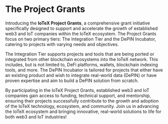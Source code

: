 # The Project Grants

Introducing the **IoTeX Project Grants**, a comprehensive grant initiative specifically designed to support and accelerate the growth of established web3 and IoT companies within the IoTeX ecosystem. The Project Grants focus on two primary tiers: The Integration Tier and the DePIN Incubator, catering to projects with varying needs and objectives.

The Integration Tier supports projects and tools that are being ported or integrated from other blockchain ecosystems into the IoTeX network. This includes, but is not limited to, DeFi platforms, wallets, blockchain indexing tools, and more. The DePIN Incubator is tailored for projects that either have an existing product and wish to integrate real-world data (DePIN) or have proven expertise and aim to build a DePIN solution from scratch.

By participating in the IoTeX Project Grants, established web3 and IoT companies gain access to funding, technical support, and mentorship, ensuring their projects successfully contribute to the growth and adoption of the IoTeX technology, ecosystem, and community. Join us in advancing the IoTeX ecosystem and bringing innovative, real-world solutions to life for both web3 and IoT industries!

